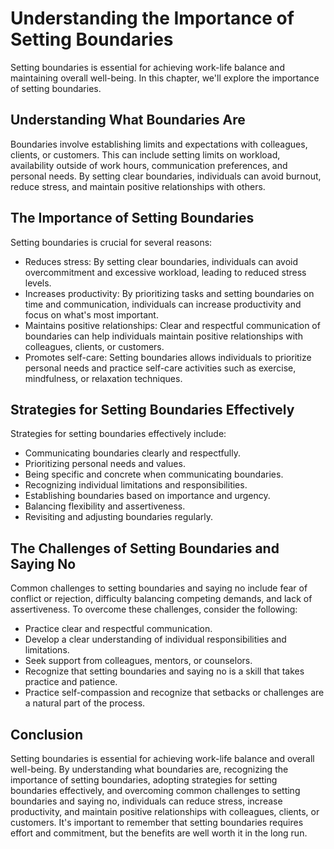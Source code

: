 Understanding the Importance of Setting Boundaries
===============================================================================================

Setting boundaries is essential for achieving work-life balance and maintaining overall well-being. In this chapter, we'll explore the importance of setting boundaries.

Understanding What Boundaries Are
---------------------------------

Boundaries involve establishing limits and expectations with colleagues, clients, or customers. This can include setting limits on workload, availability outside of work hours, communication preferences, and personal needs. By setting clear boundaries, individuals can avoid burnout, reduce stress, and maintain positive relationships with others.

The Importance of Setting Boundaries
------------------------------------

Setting boundaries is crucial for several reasons:

* Reduces stress: By setting clear boundaries, individuals can avoid overcommitment and excessive workload, leading to reduced stress levels.
* Increases productivity: By prioritizing tasks and setting boundaries on time and communication, individuals can increase productivity and focus on what's most important.
* Maintains positive relationships: Clear and respectful communication of boundaries can help individuals maintain positive relationships with colleagues, clients, or customers.
* Promotes self-care: Setting boundaries allows individuals to prioritize personal needs and practice self-care activities such as exercise, mindfulness, or relaxation techniques.

Strategies for Setting Boundaries Effectively
---------------------------------------------

Strategies for setting boundaries effectively include:

* Communicating boundaries clearly and respectfully.
* Prioritizing personal needs and values.
* Being specific and concrete when communicating boundaries.
* Recognizing individual limitations and responsibilities.
* Establishing boundaries based on importance and urgency.
* Balancing flexibility and assertiveness.
* Revisiting and adjusting boundaries regularly.

The Challenges of Setting Boundaries and Saying No
--------------------------------------------------

Common challenges to setting boundaries and saying no include fear of conflict or rejection, difficulty balancing competing demands, and lack of assertiveness. To overcome these challenges, consider the following:

* Practice clear and respectful communication.
* Develop a clear understanding of individual responsibilities and limitations.
* Seek support from colleagues, mentors, or counselors.
* Recognize that setting boundaries and saying no is a skill that takes practice and patience.
* Practice self-compassion and recognize that setbacks or challenges are a natural part of the process.

Conclusion
----------

Setting boundaries is essential for achieving work-life balance and overall well-being. By understanding what boundaries are, recognizing the importance of setting boundaries, adopting strategies for setting boundaries effectively, and overcoming common challenges to setting boundaries and saying no, individuals can reduce stress, increase productivity, and maintain positive relationships with colleagues, clients, or customers. It's important to remember that setting boundaries requires effort and commitment, but the benefits are well worth it in the long run.
